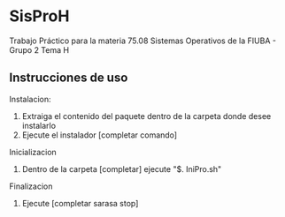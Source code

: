 # SisProH
Trabajo Práctico para la materia 75.08 Sistemas Operativos de la FIUBA - Grupo 2 Tema H

Instrucciones de uso
--------------------

Instalacion:

1. Extraiga el contenido del paquete dentro de la carpeta donde desee instalarlo
2. Ejecute el instalador [completar comando]

Inicializacion

1. Dentro de la carpeta [completar] ejecute "$. IniPro.sh" 

Finalizacion

1. Ejecute [completar sarasa stop]
